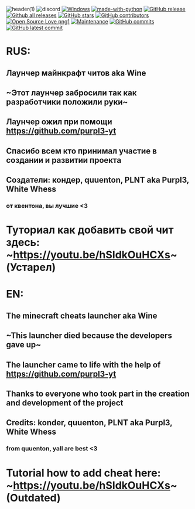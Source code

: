 ![header(1)](https://user-images.githubusercontent.com/80628386/203738665-56610d5a-684e-4c14-a6ab-680bb203a6f2.png)
![discord](https://discord.com/api/guilds/1023398367910445086/embed.png)
[![Windows](https://svgshare.com/i/ZhY.svg)](https://svgshare.com/i/ZhY.svg)
[![made-with-python](https://img.shields.io/badge/Made%20with-Python-1f425f.svg)](https://www.python.org/)
[![GitHub release](https://img.shields.io/github/release/purpl3-yt/Wine-Launcher)](https://GitHub.com/purpl3-yt/Wine-Launcher/releases/)
[![Github all releases](https://img.shields.io/github/downloads/purpl3-yt/Wine-Launcher/total.svg)](https://GitHub.com/Naereen/StrapDown.js/releases/)
[![GitHub stars](https://badgen.net/github/stars/purpl3-yt/Wine-Launcher)](https://GitHub.com/Naereen/StrapDown.js/stargazers/)
[![GitHub contributors](https://badgen.net/github/contributors/purpl3-yt/Wine-Launcher)](https://GitHub.com/Naereen/Strapdown.js/graphs/contributors/)
[![Open Source Love png1](https://badges.frapsoft.com/os/v1/open-source.png?v=103)](https://github.com/ellerbrock/open-source-badges/)
[![Maintenance](https://img.shields.io/badge/Maintained%3F-yes-green.svg)](https://GitHub.com/Naereen/StrapDown.js/graphs/commit-activity)
[![GitHub commits](https://badgen.net/github/commits/purpl3-yt/Wine-Launcher)](https://GitHub.com/Naereen/StrapDown.js/commit/)
[![GitHub latest commit](https://badgen.net/github/last-commit/purpl3-yt/Wine-Launcher)](https://GitHub.com/Naereen/StrapDown.js/commit/)
# RUS:
## Лаунчер майнкрафт читов aka Wine
## ~Этот лаунчер забросили так как разработчики положили руки~
## Лаунчер ожил при помощи https://github.com/purpl3-yt
## Спасибо всем кто принимал участие в создании и развитии проекта 
## Создатели: кондер, quuenton, PLNT aka Purpl3, White Whess
### от квентона, вы лучшие <3
# Туториал как добавить свой чит здесь: ~https://youtu.be/hSIdkOuHCXs~ (Устарел)

# EN:

## The minecraft cheats launcher aka Wine
## ~This launcher died because the developers gave up~
## The launcher came to life with the help of https://github.com/purpl3-yt
## Thanks to everyone who took part in the creation and development of the project
## Credits: konder, quuenton, PLNT aka Purpl3, White Whess
### from quuenton, yall are best <3
# Tutorial how to add cheat here: ~https://youtu.be/hSIdkOuHCXs~ (Outdated)
